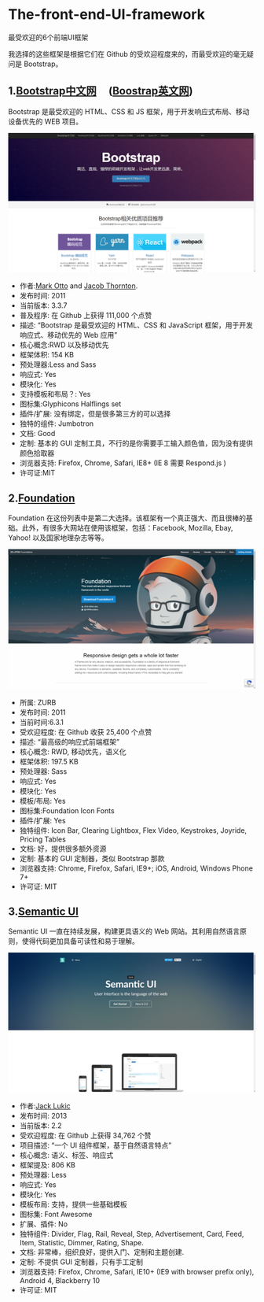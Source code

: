 # The-front-end-UI-framework
最受欢迎的6个前端UI框架

我选择的这些框架是根据它们在 Github 的受欢迎程度来的，而最受欢迎的毫无疑问是 Bootstrap。

## 1.[Bootstrap中文网](http://www.bootcss.com)     ([Boostrap英文网](http://getbootstrap.com))

Bootstrap 是最受欢迎的 HTML、CSS 和 JS 框架，用于开发响应式布局、移动设备优先的 WEB 项目。

![Bootstrap](https://github.com/Eaaon/The-front-end-UI-framework/blob/master/imgs/Bootstrap.png)

* 作者:[Mark Otto](https://github.com/mdo) and [Jacob Thornton](https://github.com/fat).
* 发布时间: 2011
* 当前版本: 3.3.7
* 普及程序: 在 Github 上获得 111,000 个点赞
* 描述: “Bootstrap 是最受欢迎的 HTML、CSS 和 JavaScript 框架，用于开发响应式、移动优先的 Web 应用”
* 核心概念:RWD 以及移动优先
* 框架体积: 154 KB
* 预处理器:Less and Sass
* 响应式: Yes
* 模块化: Yes
* 支持模板和布局？: Yes
* 图标集:Glyphicons Halflings set
* 插件/扩展: 没有绑定，但是很多第三方的可以选择
* 独特的组件: Jumbotron
* 文档: Good
* 定制: 基本的 GUI 定制工具，不行的是你需要手工输入颜色值，因为没有提供颜色拾取器
* 浏览器支持: Firefox, Chrome, Safari, IE8+ (IE 8 需要 Respond.js )
* 许可证:MIT

## 2.[Foundation](https://foundation.zurb.com/)

Foundation 在这份列表中是第二大选择。该框架有一个真正强大、而且很棒的基础。此外，有很多大网站在使用该框架，包括：Facebook, Mozilla, Ebay, Yahoo! 以及国家地理杂志等等。

![Foundation](https://github.com/Eaaon/The-front-end-UI-framework/blob/master/imgs/Foundation.png)

* 所属: ZURB
* 发布时间: 2011
* 当前时间:6.3.1
* 受欢迎程度: 在 Github 收获 25,400 个点赞
* 描述: “最高级的响应式前端框架”
* 核心概念: RWD, 移动优先，语义化
* 框架体积: 197.5 KB
* 预处理器: Sass
* 响应式: Yes
* 模块化: Yes
* 模板/布局: Yes
* 图标集:Foundation Icon Fonts
* 插件/扩展: Yes
* 独特组件: Icon Bar, Clearing Lightbox, Flex Video, Keystrokes, Joyride, Pricing Tables
* 文档: 好，提供很多额外资源
* 定制: 基本的 GUI 定制器，类似 Bootstrap 那款
* 浏览器支持: Chrome, Firefox, Safari, IE9+; iOS, Android, Windows Phone 7+
* 许可证: MIT

## 3.[Semantic UI](https://semantic-ui.com)

Semantic UI 一直在持续发展，构建更具语义的 Web 网站。其利用自然语言原则，使得代码更加具备可读性和易于理解。

![Semantic UI](https://github.com/Eaaon/The-front-end-UI-framework/blob/master/imgs/SemanticUI.png)

* 作者:[Jack Lukic](https://github.com/jlukic)
* 发布时间: 2013
* 当前版本: 2.2
* 受欢迎程度: 在 Github 上获得 34,762 个赞
* 项目描述: “一个 UI 组件框架，基于自然语言特点”
* 核心概念: 语义、标签、响应式
* 框架提及: 806 KB
* 预处理器: Less
* 响应式: Yes
* 模块化: Yes
* 模板布局: 支持，提供一些基础模板
* 图标集: Font Awesome
* 扩展、插件: No
* 独特组件: Divider, Flag, Rail, Reveal, Step, Advertisement, Card, Feed, Item, Statistic, Dimmer, Rating, Shape.
* 文档: 非常棒，组织良好，提供入门、定制和主题创建.
* 定制: 不提供 GUI 定制器，只有手工定制
* 浏览器支持: Firefox, Chrome, Safari, IE10+ (IE9 with browser prefix only), Android 4, Blackberry 10
* 许可证: MIT
